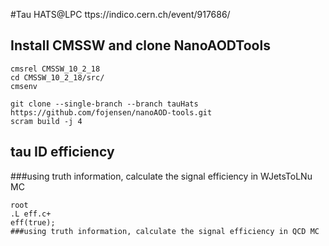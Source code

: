 #Tau HATS@LPC
ttps://indico.cern.ch/event/917686/


## Install CMSSW and clone NanoAODTools
```
cmsrel CMSSW_10_2_18  
cd CMSSW_10_2_18/src/  
cmsenv  

git clone --single-branch --branch tauHats https://github.com/fojensen/nanoAOD-tools.git  
scram build -j 4
```

## tau ID efficiency
###using truth information, calculate the signal efficiency in WJetsToLNu MC
```
root
.L eff.c+
eff(true);
###using truth information, calculate the signal efficiency in QCD MC

